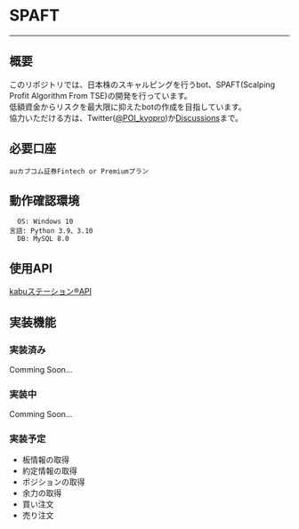 # SPAFT

<!-- [ここにロゴ] -->

<hr>

## 概要
このリポジトリでは、日本株のスキャルピングを行うbot、SPAFT(Scalping Profit Algorithm From TSE)の開発を行っています。<br>
低額資金からリスクを最大限に抑えたbotの作成を目指しています。<br>
協力いただける方は、Twitter([@POI_kyopro](https://twitter.com/poi_kyopro))か[Discussions](https://github.com/poi-ai/SPAFT/discussions/1)まで。<br>

## 必要口座
```
auカブコム証券Fintech or Premiumプラン
```

## 動作確認環境
```
  OS: Windows 10
言語: Python 3.9、3.10
  DB: MySQL 8.0
```

## 使用API
[kabuステーション®API](https://github.com/kabucom/kabusapi)

## 実装機能
### 実装済み
Comming Soon...

### 実装中
Comming Soon...

### 実装予定
 * 板情報の取得
 * 約定情報の取得
 * ポジションの取得
 * 余力の取得
 * 買い注文
 * 売り注文
